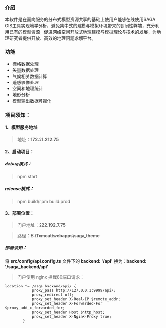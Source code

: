 ### 介绍
本软件是在面向服务的分布式模型资源共享的基础上使用户能够在线使用SAGA GIS工具实现地学分析，避免集中式的建模与模拟环境带来的封闭性弊端，充分利用已有的模型资源，促进网络空间开放式地理建模与模拟理论与技术的发展，为地理研究者提供开放、高效的地理问题求解平台。

### 功能
- 栅格数据处理
- 矢量数据处理
- 气候相关数据计算
- 遥感影像处理
- 空间和地理统计
- 地形分析
- 模型输出数据可视化

### 项目须知：
#### 1、模型服务地址
> 地址：**172.21.212.75**
#### 2、启动项目：
##### debug模式：
> npm start
##### release模式：
> npm build/npm build:prod

#### 3、部署位置：
> 门户地址：**222.192.7.75**

> 路径：**E:\Tomcat\webapps\saga_theme**
##### 部署须知：
将 **src/config/api.config.ts** 文件下的 **backend: '/api'** 换为：**backend: '/saga_backend/api'**
>门户使用 nginx 拦截80端口请求：
```
location ^~ /saga_backend/api/ {
			proxy_pass http://127.0.0.1:9999/api/;
			proxy_redirect off;
			proxy_set_header X-Real-IP $remote_addr;
			proxy_set_header X-Forwarded-For $proxy_add_x_forwarded_for;
			proxy_set_header Host $http_host;
			proxy_set_header X-NginX-Proxy true;
		}
```

